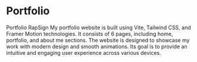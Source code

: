 # Portfolio
 Portfolio RapSign
My portfolio website is built using Vite, Tailwind CSS, and Framer Motion technologies. It consists of 6 pages, including home, portfolio, and about me sections. The website is designed to showcase my work with modern design and smooth animations. Its goal is to provide an intuitive and engaging user experience across various devices.
